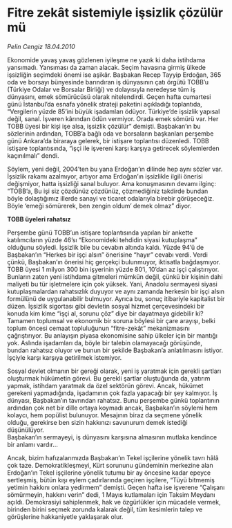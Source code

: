 # Fitre zekât sistemiyle işsizlik çözülür mü

*Pelin Cengiz 18.04.2010*

<div class="yazi"><p>Ekonomide yavaş yavaş gözlenen iyileşme ne yazık ki daha istihdama yansımadı. Yansıması da zaman alacak. Seçim havasına girmiş ülkede işsizliğin seçimdeki önemi ise aşikâr. Başbakan Recep Tayyip Erdoğan, 365 oda ve borsayı bünyesinde barındıran iş dünyasının çatı örgütü TOBB’u (Türkiye Odalar ve Borsalar Birliği) ve dolayısıyla neredeyse tüm iş dünyasını, emek sömürücüsü olarak nitelendirdi. Geçen hafta cumartesi günü İstanbul’da esnafa yönelik strateji paketini açıkladığı toplantıda, “Vergilerin yüzde 85’ini büyük işadamları ödüyor. Türkiye’de işsizlik yapısal değil, sanal. İşveren kârından ödün vermiyor. Orada emek sömürü var. Her TOBB üyesi bir kişi işe alsa, işsizlik çözülür” demişti. Başbakan’ın bu sözlerinin ardından, TOBB’a bağlı oda ve borsaların başkanları perşembe günü Ankara’da biraraya gelerek, bir istişare toplantısı düzenledi. TOBB istişare toplantısında, “işçi ile işvereni karşı karşıya getirecek söylemlerden kaçınılmalı” dendi. </p>
<p>Söylem, yeni değil, 2004’ten bu yana Erdoğan’ın dilinde hep aynı sözler var. İşsizlik rakamı azalmıyor, artıyor ama Erdoğan’ın işsizlikle ilgili önerisi değişmiyor, hatta işsizliği sanal buluyor. Ama konuşmasının devamı ilginç: “TOBB’a, Bu işi siz çözdünüz çözdünüz, çözmediğiniz takdirde bundan böyle dolaştığımız illerde sanayi ve ticaret odalarıyla birebir görüşeceğiz. Böyle ‘emeği sömürerek, ben zengin oldum’ demek olmaz” diyor.</p>
<p><b>TOBB üyeleri rahatsız</b></p>
<p>Perşembe günü TOBB’un istişare toplantısında yapılan bir ankette katılımcıların yüzde 46’sı “Ekonomideki tehdidin siyasi kutuplaşma” olduğunu söyledi. İşsizlik bile bu cevabın altında kaldı. Yüzde 94’ü de Başbakan’ın “Herkes bir işçi alsın” önerisine “hayır” cevabı verdi. Verdi çünkü, Başbakan’ın önerisi hiç gerçekçi bulunmuyor, iktisatla bağdaşmıyor. TOBB üyesi 1 milyon 300 bin işyerinin yüzde 80’i, 10’dan az işçi çalıştırıyor. Bunların zaten yeni istihdama gitmeleri mümkün değil, çünkü bir kişinin dahi maliyeti bu tür işletmelere için çok yüksek. Yani, Anadolu sermayesi siyasi kutuplaşmalardan rahatsızlık duyuyor ve aynı zamanda herkesin bir işçi alsın formülünü de uygulanabilir bulmuyor. Ayrıca bu, sonuç itibariyle kapitalist bir düzen. İşsizlik sigortası gibi devletin sosyal hizmet çerçevesindeki bir konuda kim kime “işçi al, sorunu çöz” diye bir dayatmaya gidebilir ki? Tamamen toplumsal ve ekonomik bir soruna böylesi bir çare arayışı, belki toplum öncesi cemaat topluluğunun “fitre-zekât” mekanizmasını çağrıştırıyor. Bu anlayışın piyasa ekonomisine sahip ülkeler için bir mantığı yok. Aslında işadamları da, böyle bir talebin olamayacağı görüşünde, bundan rahatsız oluyor ve bunun bir şekilde Başbakan’a anlatılmasını istiyor. İşçiyle karşı karşıya getirilmek istemiyor. </p>
<p>Sosyal devlet olmanın bir gereği olarak, yeni iş yaratmak için gerekli şartları oluşturmak hükümetin görevi. Bu gerekli şartlar oluştuğunda da, yatırım yapmak, istihdam yaratmak da özel sektörün görevi. Ancak, hükümet gerekeni yapmadığında, işadamının çok fazla yapacağı bir şey kalmıyor. İş dünyası, Başbakan’ın tavrından rahatsız. Bunu perşembe günkü toplantının ardından çok net bir dille ortaya koymadı ancak, Başbakan’ın söylemi hem kolaycı, hem popülist bulunuyor. Mesajının biraz da seçmene yönelik olduğu, gerekirse ben sizin hakkınızı savunurum demek istediği düşünülüyor. <br/>Başbakan’ın sermayeyi, iş dünyasını karşısına almasının mutlaka kendince bir anlamı vardır... </p>
<p>Ancak, bizim hafızalarımızda Başbakan’ın Tekel işçilerine yönelik tavrı hâlâ çok taze. Demokratikleşmeyi, Kürt sorununu gündeminin merkezine alan Erdoğan’ın Tekel işçilerine yönelik tutumu bir ay öncesine kadar epeyce sertleşmiş, bütün kışı eylem çadırlarında geçiren işçilere, “Tüyü bitmemiş yetimin hakkını onlara yedirmem” demişti. Geçen hafta ise işverene “Çalışanı sömürmeyin, hakkını verin” dedi, 1 Mayıs kutlamaları için Taksim Meydanı açıldı. Demokrasiyi sahiplenmek, hak ve özgürlükler için mücadele vermek, birinden birini seçmek zorunda kalarak değil, tüm kesimlerin talep ve görüşlerine hakkaniyetle yaklaşarak olur. </p></div>
